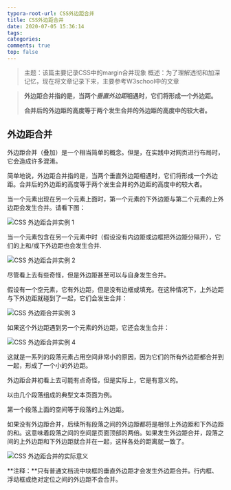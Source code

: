 ```yaml
---
typora-root-url: CSS外边距合并
title: CSS外边距合并
date: 2020-07-05 15:36:14
tags:
categories: 
comments: true
top: false
---
```


> 主题：该篇主要记录CSS中的margin合并现象
> 概述：为了理解透彻和加深记忆，现在将文章记录下来，主要参考W3school中的文章

<!--正文-->
<!--more-->

> **外边距合并指的是，当两个*垂直外边距*相遇时，它们将形成一个外边距。**
>
> **合并后的外边距的高度等于两个发生合并的外边距的高度中的较大者。**

## 外边距合并

外边距合并（叠加）是一个相当简单的概念。但是，在实践中对网页进行布局时，它会造成许多混淆。

简单地说，外边距合并指的是，当两个垂直外边距相遇时，它们将形成一个外边距。合并后的外边距的高度等于两个发生合并的外边距的高度中的较大者。

当一个元素出现在另一个元素上面时，第一个元素的下外边距与第二个元素的上外边距会发生合并。请看下图：

![CSS 外边距合并实例 1](/images/ct_css_margin_collapsing_example_1.gif)

当一个元素包含在另一个元素中时（假设没有内边距或边框把外边距分隔开），它们的上和/或下外边距也会发生合并.

![CSS 外边距合并实例 2](/images/ct_css_margin_collapsing_example_2.gif)

尽管看上去有些奇怪，但是外边距甚至可以与自身发生合并。

假设有一个空元素，它有外边距，但是没有边框或填充。在这种情况下，上外边距与下外边距就碰到了一起，它们会发生合并：

![CSS 外边距合并实例 3](/images/ct_css_margin_collapsing_example_3.gif)

如果这个外边距遇到另一个元素的外边距，它还会发生合并：

![CSS 外边距合并实例 4](/images/ct_css_margin_collapsing_example_4.gif)

这就是一系列的段落元素占用空间非常小的原因，因为它们的所有外边距都合并到一起，形成了一个小的外边距。

外边距合并初看上去可能有点奇怪，但是实际上，它是有意义的。

以由几个段落组成的典型文本页面为例。

第一个段落上面的空间等于段落的上外边距。

如果没有外边距合并，后续所有段落之间的外边距都将是相邻上外边距和下外边距的和。这意味着段落之间的空间是页面顶部的两倍。如果发生外边距合并，段落之间的上外边距和下外边距就合并在一起，这样各处的距离就一致了。

![CSS 外边距合并的实际意义](/images/ct_css_margin_collapsing.gif)

**注释：**只有普通文档流中块框的垂直外边距才会发生外边距合并。行内框、浮动框或绝对定位之间的外边距不会合并。